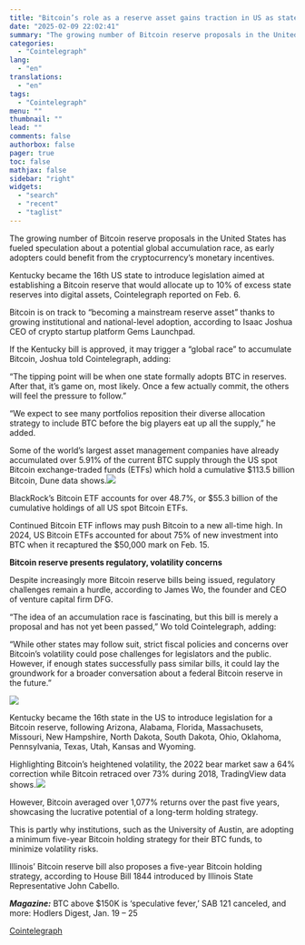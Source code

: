 ```yaml
---
title: "Bitcoin’s role as a reserve asset gains traction in US as states adopt"
date: "2025-02-09 22:02:41"
summary: "The growing number of Bitcoin reserve proposals in the United States has fueled speculation about a potential global accumulation race, as early adopters could benefit from the cryptocurrency’s monetary incentives.Kentucky became the 16th US state to introduce legislation aimed at establishing a Bitcoin reserve that would allocate up to 10%..."
categories:
  - "Cointelegraph"
lang:
  - "en"
translations:
  - "en"
tags:
  - "Cointelegraph"
menu: ""
thumbnail: ""
lead: ""
comments: false
authorbox: false
pager: true
toc: false
mathjax: false
sidebar: "right"
widgets:
  - "search"
  - "recent"
  - "taglist"
---
```


The growing number of Bitcoin reserve proposals in the United States has fueled speculation about a potential global accumulation race, as early adopters could benefit from the cryptocurrency’s monetary incentives.

Kentucky became the 16th US state to introduce legislation aimed at establishing a Bitcoin reserve that would allocate up to 10% of excess state reserves into digital assets, Cointelegraph reported on Feb. 6.

Bitcoin is on track to “becoming a mainstream reserve asset” thanks to growing institutional and national-level adoption, according to Isaac Joshua CEO of crypto startup platform Gems Launchpad.

If the Kentucky bill is approved, it may trigger a “global race” to accumulate Bitcoin, Joshua told Cointelegraph, adding:

“The tipping point will be when one state formally adopts BTC in reserves. After that, it’s game on, most likely. Once a few actually commit, the others will feel the pressure to follow.”

“We expect to see many portfolios reposition their diverse allocation strategy to include BTC before the big players eat up all the supply,” he added.

Some of the world’s largest asset management companies have already accumulated over 5.91% of the current BTC supply through the US spot Bitcoin exchange-traded funds (ETFs) which hold a cumulative $113.5 billion Bitcoin, Dune data shows.![](https://s3.tradingview.com/news/image/cointelegraph:5d859025b094b-17b0af3fc746a09e184a67ea4c68183d-resized.jpeg)

BlackRock’s Bitcoin ETF accounts for over 48.7%, or $55.3 billion of the cumulative holdings of all US spot Bitcoin ETFs.

Continued Bitcoin ETF inflows may push Bitcoin to a new all-time high. In 2024, US Bitcoin ETFs accounted for about 75% of new investment into BTC when it recaptured the $50,000 mark on Feb. 15.

**Bitcoin reserve presents regulatory, volatility concerns**

Despite increasingly more Bitcoin reserve bills being issued, regulatory challenges remain a hurdle, according to James Wo, the founder and CEO of venture capital firm DFG.

“The idea of an accumulation race is fascinating, but this bill is merely a proposal and has not yet been passed,” Wo told Cointelegraph, adding:

“While other states may follow suit, strict fiscal policies and concerns over Bitcoin’s volatility could pose challenges for legislators and the public. However, if enough states successfully pass similar bills, it could lay the groundwork for a broader conversation about a federal Bitcoin reserve in the future.”

![](https://s3.tradingview.com/news/image/cointelegraph:5d859025b094b-be7645e4d94d94b8a048bc34972ac6c3-resized.jpeg)

Kentucky became the 16th state in the US to introduce legislation for a Bitcoin reserve, following Arizona, Alabama, Florida, Massachusets, Missouri, New Hampshire, North Dakota, South Dakota, Ohio, Oklahoma, Pennsylvania, Texas, Utah, Kansas and Wyoming.

Highlighting Bitcoin’s heightened volatility, the 2022 bear market saw a 64% correction while Bitcoin retraced over 73% during 2018, TradingView data shows.![](https://s3.tradingview.com/news/image/cointelegraph:5d859025b094b-cbbbf01ad5c8bd36963aaa28a9e4d7ba-resized.jpeg)

However, Bitcoin averaged over 1,077% returns over the past five years, showcasing the lucrative potential of a long-term holding strategy.

This is partly why institutions, such as the University of Austin, are adopting a minimum five-year Bitcoin holding strategy for their BTC funds, to minimize volatility risks.

Illinois’ Bitcoin reserve bill also proposes a five-year Bitcoin holding strategy, according to House Bill 1844 introduced by Illinois State Representative John Cabello.

***Magazine:*** BTC above $150K is ‘speculative fever,’ SAB 121 canceled, and more: Hodlers Digest, Jan. 19 – 25

[Cointelegraph](https://www.tradingview.com/news/cointelegraph:5d859025b094b:0-bitcoin-s-role-as-a-reserve-asset-gains-traction-in-us-as-states-adopt/)
